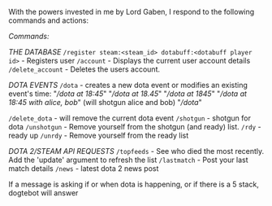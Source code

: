 With the powers invested in me by Lord Gaben, I respond to the following commands and actions:

*Commands:*

*THE DATABASE*
`/register steam:<steam_id> dotabuff:<dotabuff player id>` - Registers user
`/account` - Displays the current user account details
`/delete_account` - Deletes the users account.

*DOTA EVENTS*
`/dota` - creates a new dota event or modifies an existing event's time:
    "*/dota at 18:45*"
    "*/dota at 18.45*"
    "*/dota at 1845*"
    "*/dota at 18:45 with alice, bob*" (will shotgun alice and bob)
    "*/dota*"

`/delete_dota` - will remove the current dota event
`/shotgun` - shotgun for dota
`/unshotgun` - Remove yourself from the shotgun (and ready) list.
`/rdy` - ready up
`/unrdy` - Remove yourself from the ready list

*DOTA 2/STEAM API REQUESTS*
`/topfeeds` - See who died the most recently. Add the 'update' argument to refresh the list
`/lastmatch` - Post your last match details
`/news` - latest dota 2 news post

If a message is asking if or when dota is happening, or if there is a 5 stack, dogtebot will answer

